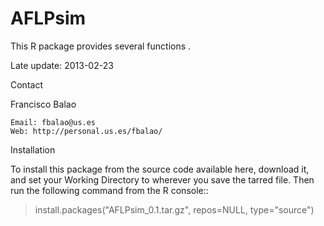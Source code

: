 AFLPsim
=======

This R package provides several functions .


Late update: 2013-02-23

Contact

Francisco Balao

    Email: fbalao@us.es
    Web: http://personal.us.es/fbalao/

Installation

To install this package from the source code available here, download it, and set your Working Directory to wherever you save the tarred file. Then run the following command from the R console::

> install.packages("AFLPsim_0.1.tar.gz", repos=NULL, type="source")

